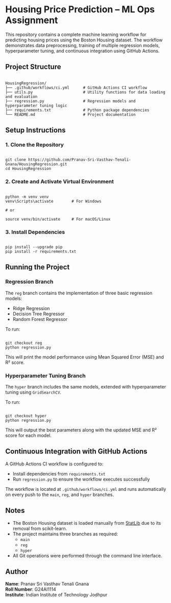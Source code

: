 # Housing Price Prediction – ML Ops Assignment

This repository contains a complete machine learning workflow for predicting housing prices using the Boston Housing dataset. The workflow demonstrates data preprocessing, training of multiple regression models, hyperparameter tuning, and continuous integration using GitHub Actions.

## Project Structure

```

HousingRegression/
├── .github/workflows/ci.yml      # GitHub Actions CI workflow
├── utils.py                      # Utility functions for data loading and evaluation
├── regression.py                 # Regression models and hyperparameter tuning logic
├── requirements.txt              # Python package dependencies
└── README.md                     # Project documentation

```

## Setup Instructions

### 1. Clone the Repository

```

git clone https://github.com/Pranav-Sri-Vasthav-Tenali-Gnana/HousingRegression.git
cd HousingRegression

```

### 2. Create and Activate Virtual Environment

```

python -m venv venv
venv\Scripts\activate        # For Windows

# or

source venv/bin/activate     # For macOS/Linux

```

### 3. Install Dependencies

```

pip install --upgrade pip
pip install -r requirements.txt

```

## Running the Project

### Regression Branch

The `reg` branch contains the implementation of three basic regression models:

- Ridge Regression
- Decision Tree Regressor
- Random Forest Regressor

To run:

```

git checkout reg
python regression.py

```

This will print the model performance using Mean Squared Error (MSE) and R² score.

### Hyperparameter Tuning Branch

The `hyper` branch includes the same models, extended with hyperparameter tuning using `GridSearchCV`.

To run:

```

git checkout hyper
python regression.py

```

This will output the best parameters along with the updated MSE and R² score for each model.

## Continuous Integration with GitHub Actions

A GitHub Actions CI workflow is configured to:

- Install dependencies from `requirements.txt`
- Run `regression.py` to ensure the workflow executes successfully

The workflow is located at `.github/workflows/ci.yml` and runs automatically on every push to the `main`, `reg`, and `hyper` branches.

## Notes

- The Boston Housing dataset is loaded manually from [StatLib](http://lib.stat.cmu.edu/datasets/boston) due to its removal from scikit-learn.
- The project maintains three branches as required:
  - `main`
  - `reg`
  - `hyper`
- All Git operations were performed through the command line interface.

## Author

**Name**: Pranav Sri Vasthav Tenali Gnana  
**Roll Number**: G24AI1114  
**Institute**: Indian Institute of Technology Jodhpur
```